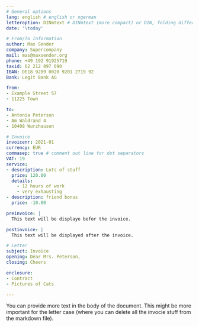 ```yaml
---
# General options
lang: english # english or ngerman
letteroption: DINmtext # DINmtext (more compact) or DIN, folding differs!
date: '\today'

# From/To Information
author: Max Sender
company: Supercompany
mail: mas@maxsender.org
phone: +49 192 91925719
taxid: 62 212 897 090
IBAN: DE18 9289 0020 9201 2719 92
Bank: Legit Bank AG

from:
- Example Street 57
- 11225 Town

to:
- Antonia Peterson
- Am Waldrand 4
- 10408 Wurzhausen

# Invoice
invoicenr: 2021-01
currency: EUR
commasep: true # comment out line for dot separators
VAT: 19
service:
- description: Lots of stuff
  price: 120.00
  details:
    - 12 hours of work
    - very exhausting
- description: friend bonus
  price: -10.00

preinvoice: |
  This text will be displaye befor the invoice.

postinvoice: |
  This text will be displayed after the invoice.

# Letter
subject: Invoice
opening: Dear Mrs. Peterson,
closing: Cheers

enclosure:
- Contract
- Pictures of Cats

---
```

You can provide more text in the body of the document. This might be more
important for the letter case (where you can delete all the invocie stuff
from the markdown file).
